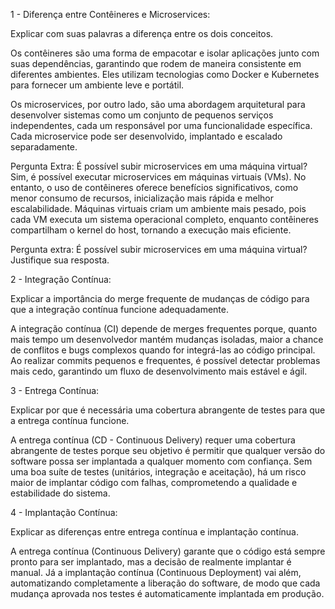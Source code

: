 1 - Diferença entre Contêineres e Microservices:

Explicar com suas palavras a diferença entre os dois conceitos.

Os contêineres são uma forma de empacotar e isolar aplicações junto com suas dependências, garantindo que rodem de maneira consistente em diferentes ambientes. Eles utilizam tecnologias como Docker e Kubernetes para fornecer um ambiente leve e portátil.

Os microservices, por outro lado, são uma abordagem arquitetural para desenvolver sistemas como um conjunto de pequenos serviços independentes, cada um responsável por uma funcionalidade específica. Cada microservice pode ser desenvolvido, implantado e escalado separadamente.

Pergunta Extra: É possível subir microservices em uma máquina virtual?
Sim, é possível executar microservices em máquinas virtuais (VMs). No entanto, o uso de contêineres oferece benefícios significativos, como menor consumo de recursos, inicialização mais rápida e melhor escalabilidade. Máquinas virtuais criam um ambiente mais pesado, pois cada VM executa um sistema operacional completo, enquanto contêineres compartilham o kernel do host, tornando a execução mais eficiente.

Pergunta extra: É possível subir microservices em uma máquina virtual? Justifique sua resposta.


2 - Integração Contínua:

Explicar a importância do merge frequente de mudanças de código para que a integração contínua funcione adequadamente.

A integração contínua (CI) depende de merges frequentes porque, quanto mais tempo um desenvolvedor mantém mudanças isoladas, maior a chance de conflitos e bugs complexos quando for integrá-las ao código principal. Ao realizar commits pequenos e frequentes, é possível detectar problemas mais cedo, garantindo um fluxo de desenvolvimento mais estável e ágil.


3 - Entrega Contínua:

Explicar por que é necessária uma cobertura abrangente de testes para que a entrega contínua funcione.

A entrega contínua (CD - Continuous Delivery) requer uma cobertura abrangente de testes porque seu objetivo é permitir que qualquer versão do software possa ser implantada a qualquer momento com confiança. Sem uma boa suíte de testes (unitários, integração e aceitação), há um risco maior de implantar código com falhas, comprometendo a qualidade e estabilidade do sistema.


4 - Implantação Contínua:

Explicar as diferenças entre entrega contínua e implantação contínua.

A entrega contínua (Continuous Delivery) garante que o código está sempre pronto para ser implantado, mas a decisão de realmente implantar é manual. Já a implantação contínua (Continuous Deployment) vai além, automatizando completamente a liberação do software, de modo que cada mudança aprovada nos testes é automaticamente implantada em produção.